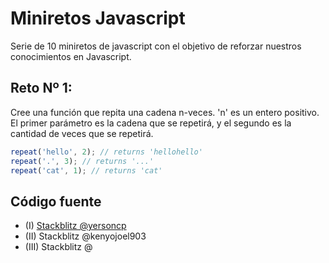 # Miniretos Javascript

Serie de 10 miniretos de javascript con el objetivo de reforzar nuestros conocimientos en Javascript.

## Reto Nº 1:

Cree una función que repita una cadena n-veces. 'n' es un entero positivo. El primer parámetro es la cadena que se repetirá, y el segundo es la cantidad de veces que se repetirá.

```javascript
repeat('hello', 2); // returns 'hellohello'
repeat('.', 3); // returns '...'
repeat('cat', 1); // returns 'cat'
```

<!-- # Solución

## Sol Nº 1:
**[@yerson](https://github.com/yersoncp)**
**[@kenyojoel903](https://github.com/kenyojoel903)** -->

## Código fuente
* (I) [Stackblitz @yersoncp](https://stackblitz.com/edit/js-fronteros-miniretos-t1)
* (II) Stackblitz @kenyojoel903
* (III) Stackblitz @